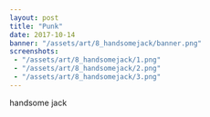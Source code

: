 ```yaml
---
layout: post
title: "Punk"
date: 2017-10-14
banner: "/assets/art/8_handsomejack/banner.png"
screenshots:
 - "/assets/art/8_handsomejack/1.png"
 - "/assets/art/8_handsomejack/2.png"
 - "/assets/art/8_handsomejack/3.png"
---
```


handsome jack
